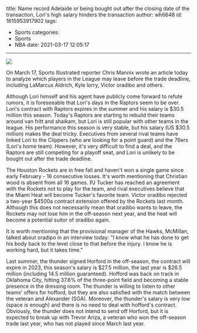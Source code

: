 title: Name record  Adelaide or being bought out after the closing date of the transaction, Lori's high salary hinders the transaction
author: wh6648
id: 1615953917902
tags: 
- Sports
categories: 
- Sports
- NBA
date: 2021-03-17 12:05:17
---
![](https://p0.itc.cn/images01/20210317/a5634abdbd634cf69b1a8a53fadab3d7.jpeg)


On March 17, Sports Illustrated reporter Chris Mannix wrote an article today to analyze which players in the League may leave before the trade deadline, including LaMarcus Aldrich, Kyle lorry, Victor oradibo and others.



Although Lori himself and his agent have publicly come forward to refute rumors, it is foreseeable that Lori's days in the Raptors seem to be over. Lori's contract with Raptors expires in the summer and his salary is $30.5 million this season. Today's Raptors are starting to rebuild their teams around van fritt and shaikam, but Lori is still popular with other teams in the league. His performance this season is very stable, but his salary (US $30.5 million) makes the deal tricky. Executives from several rival teams have linked Lori to the Clippers (who are looking for a point guard) and the 76ers (Lori's home team). However, it's very difficult to find a deal, and the Raptors are still competing for a playoff seat, and Lori is unlikely to be bought out after the trade deadline.

The Houston Rockets are in free fall and haven't won a single game since early February - 16 consecutive losses. It's worth mentioning that Christian wood is absent from all 16 games. PJ Tucker has reached an agreement with the Rockets not to play for the team, and rival executives believe that the Miami Heat will become Tucker's favorite team. Victor oradibo rejected a two-year $4500a contract extension offered by the Rockets last month. Although this does not necessarily mean that oradibo wants to leave, the Rockets may not lose him in the off-season next year, and the heat will become a potential suitor of oradibo again.

It is worth mentioning that the provisional manager of the Hawks, McMillan, talked about oradipo in an interview today: "I know what he has done to get his body back to the level close to that before the injury. I know he is working hard, but it takes time."

Last summer, the thunder signed Horford in the off-season, the contract will expire in 2023, this season's salary is $27.5 million, the last year is $26.5 million (including 14.5 million guaranteed). Hofford was back on track in Oklahoma City, hitting 37.6% of the three-point field and becoming a stable presence in the dressing room. The thunder is willing to listen to other teams' offers for hofford, but they are also satisfied with the match between the veteran and Alexander (SGA). Moreover, the thunder's salary is very low (space is enough) and there is no need to deal with hofford's contract. Obviously, the thunder does not intend to send off Horford, but it is expected to break up with Trevor Ariza, a veteran who won the off-season trade last year, who has not played since March last year.

